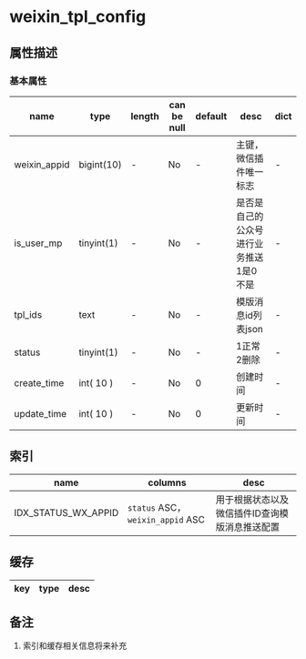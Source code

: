 # weixin_tpl_config

## 属性描述

### 基本属性

| name | type | length | can be null | default | desc | dict |
| ---- | ---- | ------ | ----------- | ------- | ---- | ---- |
| weixin_appid | bigint(10) | - | No | - | 主键，微信插件唯一标志 | - |
| is_user_mp | tinyint(1) | - | No | - | 是否是自己的公众号进行业务推送1是0不是 | - |
| tpl_ids | text | - | No | - | 模版消息id列表json | - |
| status | tinyint(1) | - | No | - | 1正常2删除 | - |
| create_time | int( 10 ) | - | No | 0 | 创建时间 | - |
| update_time | int( 10 ) | - | No | 0 | 更新时间 | - |

## 索引
| name | columns | desc |
| ---- | ------- | ---- |
| IDX_STATUS_WX_APPID | `status` ASC，`weixin_appid` ASC | 用于根据状态以及微信插件ID查询模版消息推送配置 |

## 缓存
| key | type | desc |
| --- | ---- | ---- |

## 备注
1. 索引和缓存相关信息将来补充